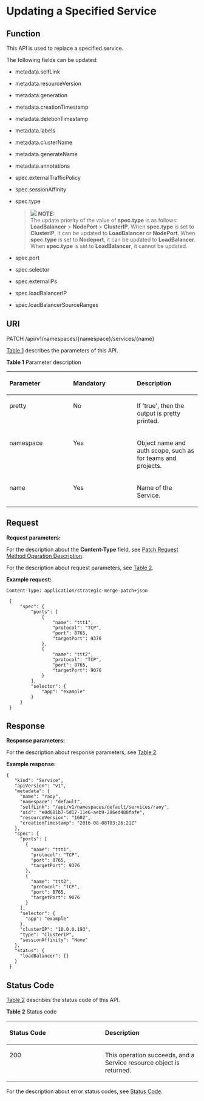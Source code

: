 # Updating a Specified Service<a name="cce_02_0031"></a>

## Function<a name="s79a46a3bbf834e65a768cf502c42239e"></a>

This API is used to replace a specified service.

The following fields can be updated: 

-   metadata.selfLink
-   metadata.resourceVersion
-   metadata.generation
-   metadata.creationTimestamp
-   metadata.deletionTimestamp
-   metadata.labels
-   metadata.clusterName
-   metadata.generateName
-   metadata.annotations
-   spec.externalTrafficPolicy
-   spec.sessionAffinity
-   spec.type

    >![](/images/icon-note.gif) **NOTE:**   
    >The update priority of the value of  **spec.type**  is as follows:  **LoadBalancer**  \>  **NodePort**  \>  **ClusterIP**. When  **spec.type**  is set to  **ClusterIP**, it can be updated to  **LoadBalancer**  or  **NodePort**. When  **spec.type**  is set to  **Nodeport**, it can be updated to  **LoadBalancer**. When  **spec.type**  is set to  **LoadBalancer**, it cannot be updated.   

-   spec.port
-   spec.selector
-   spec.externalIPs
-   spec.loadBalancerIP
-   spec.loadBalancerSourceRanges

## URI<a name="s2bcf1feaf0bc43ee938e4fcc63b3849c"></a>

PATCH /api/v1/namespaces/\{namespace\}/services/\{name\}

[Table 1](#en-us_topic_0079614894_table66627661)  describes the parameters of this API.

**Table  1**  Parameter description

<a name="en-us_topic_0079614894_table66627661"></a>
<table><thead align="left"><tr id="en-us_topic_0079614894_row3622792"><th class="cellrowborder" valign="top" width="33.33333333333333%" id="mcps1.2.4.1.1"><p id="en-us_topic_0079614894_p25010772"><a name="en-us_topic_0079614894_p25010772"></a><a name="en-us_topic_0079614894_p25010772"></a>Parameter</p>
</th>
<th class="cellrowborder" valign="top" width="33.33333333333333%" id="mcps1.2.4.1.2"><p id="p38778720203035"><a name="p38778720203035"></a><a name="p38778720203035"></a>Mandatory</p>
</th>
<th class="cellrowborder" valign="top" width="33.33333333333333%" id="mcps1.2.4.1.3"><p id="en-us_topic_0079614894_p14503239"><a name="en-us_topic_0079614894_p14503239"></a><a name="en-us_topic_0079614894_p14503239"></a>Description</p>
</th>
</tr>
</thead>
<tbody><tr id="en-us_topic_0079614894_row33911744"><td class="cellrowborder" valign="top" width="33.33333333333333%" headers="mcps1.2.4.1.1 "><p id="en-us_topic_0079614894_p62496749"><a name="en-us_topic_0079614894_p62496749"></a><a name="en-us_topic_0079614894_p62496749"></a>pretty</p>
</td>
<td class="cellrowborder" valign="top" width="33.33333333333333%" headers="mcps1.2.4.1.2 "><p id="en-us_topic_0079614894_p29071927"><a name="en-us_topic_0079614894_p29071927"></a><a name="en-us_topic_0079614894_p29071927"></a>No</p>
</td>
<td class="cellrowborder" valign="top" width="33.33333333333333%" headers="mcps1.2.4.1.3 "><p id="en-us_topic_0079614894_p6015877"><a name="en-us_topic_0079614894_p6015877"></a><a name="en-us_topic_0079614894_p6015877"></a>If 'true', then the output is pretty printed.</p>
</td>
</tr>
<tr id="en-us_topic_0079614894_row23698059"><td class="cellrowborder" valign="top" width="33.33333333333333%" headers="mcps1.2.4.1.1 "><p id="en-us_topic_0079614894_p40494599"><a name="en-us_topic_0079614894_p40494599"></a><a name="en-us_topic_0079614894_p40494599"></a>namespace</p>
</td>
<td class="cellrowborder" valign="top" width="33.33333333333333%" headers="mcps1.2.4.1.2 "><p id="en-us_topic_0079614894_p58837112"><a name="en-us_topic_0079614894_p58837112"></a><a name="en-us_topic_0079614894_p58837112"></a>Yes</p>
</td>
<td class="cellrowborder" valign="top" width="33.33333333333333%" headers="mcps1.2.4.1.3 "><p id="en-us_topic_0079614894_p1076806"><a name="en-us_topic_0079614894_p1076806"></a><a name="en-us_topic_0079614894_p1076806"></a>Object name and auth scope, such as for teams and projects.</p>
</td>
</tr>
<tr id="en-us_topic_0079614894_row9691259"><td class="cellrowborder" valign="top" width="33.33333333333333%" headers="mcps1.2.4.1.1 "><p id="en-us_topic_0079614894_p46794527"><a name="en-us_topic_0079614894_p46794527"></a><a name="en-us_topic_0079614894_p46794527"></a>name</p>
</td>
<td class="cellrowborder" valign="top" width="33.33333333333333%" headers="mcps1.2.4.1.2 "><p id="en-us_topic_0079614894_p32260306"><a name="en-us_topic_0079614894_p32260306"></a><a name="en-us_topic_0079614894_p32260306"></a>Yes</p>
</td>
<td class="cellrowborder" valign="top" width="33.33333333333333%" headers="mcps1.2.4.1.3 "><p id="en-us_topic_0079614894_p62948031"><a name="en-us_topic_0079614894_p62948031"></a><a name="en-us_topic_0079614894_p62948031"></a>Name of the Service.</p>
</td>
</tr>
</tbody>
</table>

## Request<a name="s6972b4d28cf840328e55c95e180ccd87"></a>

**Request parameters:**

For the description about the  **Content-Type**  field, see  [Patch Request Method Operation Description](patch-request-method-operation-description.md).

For the description about request parameters, see  [Table 2](creating-a-service.md#en-us_topic_0079615000_ref458759328).

**Example request:**

```
Content-Type: application/strategic-merge-patch+json
```

```
 { 
     "spec": { 
         "ports": [ 
             { 
                 "name": "ttt1", 
                 "protocol": "TCP", 
                 "port": 8765, 
                 "targetPort": 9376 
             }, 
             { 
                 "name": "ttt2", 
                 "protocol": "TCP", 
                 "port": 8765, 
                 "targetPort": 9076 
             } 
         ], 
         "selector": { 
             "app": "example" 
         } 
     } 
 }
```

## Response<a name="sab68cc958da442f79a8bdd2c90aae544"></a>

**Response parameters:**

For the description about response parameters, see  [Table 2](obtaining-a-specified-service.md#en-us_topic_0079614941_ref458765062).

**Example response:**

```
{ 
   "kind": "Service", 
   "apiVersion": "v1", 
   "metadata": { 
     "name": "raoy", 
     "namespace": "default", 
     "selfLink": "/api/v1/namespaces/default/services/raoy", 
     "uid": "e0d681b7-5d17-11e6-aeb9-286ed488fafe", 
     "resourceVersion": "1602", 
     "creationTimestamp": "2016-08-08T03:26:21Z" 
   }, 
   "spec": { 
     "ports": [ 
       { 
         "name": "ttt1", 
         "protocol": "TCP", 
         "port": 8765, 
         "targetPort": 9376 
       }, 
       { 
         "name": "ttt2", 
         "protocol": "TCP", 
         "port": 8765, 
         "targetPort": 9076 
       } 
     ], 
     "selector": { 
       "app": "example" 
     }, 
     "clusterIP": "10.0.0.193", 
     "type": "ClusterIP", 
     "sessionAffinity": "None" 
   }, 
   "status": { 
     "loadBalancer": {} 
   } 
 }
```

## Status Code<a name="s3f10ef39263445cabc5b032a11c66233"></a>

[Table 2](#en-us_topic_0079614894_table62778039)  describes the status code of this API.

**Table  2**  Status code

<a name="en-us_topic_0079614894_table62778039"></a>
<table><thead align="left"><tr id="en-us_topic_0079614894_row29754946"><th class="cellrowborder" valign="top" width="50%" id="mcps1.2.3.1.1"><p id="p50518267203035"><a name="p50518267203035"></a><a name="p50518267203035"></a>Status Code</p>
</th>
<th class="cellrowborder" valign="top" width="50%" id="mcps1.2.3.1.2"><p id="en-us_topic_0079614894_p2516162"><a name="en-us_topic_0079614894_p2516162"></a><a name="en-us_topic_0079614894_p2516162"></a>Description</p>
</th>
</tr>
</thead>
<tbody><tr id="en-us_topic_0079614894_row2482606"><td class="cellrowborder" valign="top" width="50%" headers="mcps1.2.3.1.1 "><p id="en-us_topic_0079614894_p66873365"><a name="en-us_topic_0079614894_p66873365"></a><a name="en-us_topic_0079614894_p66873365"></a>200</p>
</td>
<td class="cellrowborder" valign="top" width="50%" headers="mcps1.2.3.1.2 "><p id="en-us_topic_0079614894_p48033505"><a name="en-us_topic_0079614894_p48033505"></a><a name="en-us_topic_0079614894_p48033505"></a>This operation succeeds, and a Service resource object is returned.</p>
</td>
</tr>
</tbody>
</table>

For the description about error status codes, see  [Status Code](status-code.md).

